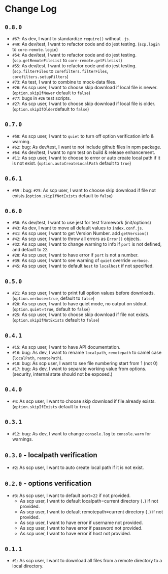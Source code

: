 # Change Log

## `0.8.0`

- `#67`: As dev, I want to standardize `require()` without `.js`.
- `#49`: As dev/test, I want to refactor code and do jest testing. (`scp.login` to `core-remote.login`)
- `#54`: As dev/test, I want to refactor code and do jest testing. (`scp.getRemoteFileList` to `core-remote.getFileList`)
- `#55`: As dev/test, I want to refactor code and do jest testing. (`scp.filterFiles` to `corefilters.filterFiles`, `corefilters.setupFilters`)
- `#73`: As test, I want to combine to mock-data files.
- `#26`: As scp user, I want to choose skip download if local file is newer. (`option.skipIfNewer` default to `false`)
- `#77`: bugs in `#26` test scripts.
- `#27`: As scp user, I want to choose skip download if local file is older. (`option.skipIfOlder`default to `false`)

## `0.7.0`

- `#50`: As scp user, I want to `quiet` to turn off option verification info & warning.
- `#62`: bug: As dev/test, I want to not include github files in npm package.
- `#64`: As dev/test, I want to npm test on build & release enhancement.
- `#11`: As scp user, I want to choose to error or auto create local path if it is not exist. (`option.autoCreateLocalPath` default to `true`)

## `0.6.1`

- `#59` : bug: `#25`: As scp user, I want to choose skip download if file not exists.(`option.skipIfNotExists` default to `false`)

## `0.6.0`

- `#30`: As dev/test, I want to use jest for test framework (init/options)
- `#43`: As dev, I want to move all default values to `index.conf.js`.
- `#41`: As scp user, I want to get Version Number. add `getVersion()`
- `#42`: As scp user, I want to throw all errors as `Error()` objects.
- `#32`: As scp user, I want to change warning to info if `port` is not defined, and default to `22`.
- `#28`: As scp user, I want to have error if `port` is not a number.
- `#39`: As scp user, I want to see warning of `quiet` override `verbose`.
- `#45`: As scp user, I want to default `host` to `localhost` if not specified.

## `0.5.0`

- `#21`: As scp user, I want to print full option values before downloads. (`option.verbose`=`true`, default to `false`)
- `#20`: As scp user, I want to have quiet mode, no output on stdout. (`option.quiet`=`true`, default to `false`)
- `#25`: As scp user, I want to choose skip download if file not exists.(`option.skipIfNotExists` default to `false`)

## `0.4.1`

- `#15`: As scp user, I want to have API documentation.
- `#16`: bug: As dev, I want to rename `localpath`, `remotepath` to camel case (`localPath`, `remotePath`).
- `#18`: bug: As scp user, I want to see file numbering start from 1 (not 0)
- `#17`: bug: As dev, I want to separate working value from options. (security, internal state should not be exposed.)

## `0.4.0`

- `#4`: As scp user, I want to choose skip download if file already exists. (`option.skipIfExists` default to `true`)

## `0.3.1`

- `#12`: bug: As dev, I want to change `console.log` to `console.warn` for warnings.

## `0.3.0` - localpath verification

- `#2`: As scp user, I want to auto create local path if it is not exist.

## `0.2.0` - options verification

- `#3`: As scp user, I want to default port=`22` if not provided.
  - As scp user, I want to default localpath=current directory (`.`) if not provided.
  - As scp user, I want to default remotepath=current directory (`.`) if not provided.
  - As scp user, I want to have error if username not provided.
  - As scp user, I want to have error if password not provided.
  - As scp user, I want to have error if host not provided.

## `0.1.1`

- `#1`: As scp user, I want to download all files from a remote directory to a local directory.
